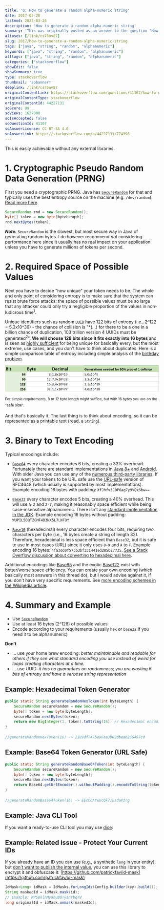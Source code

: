 ```yaml
---
title: 'Q: How to generate a random alpha-numeric string'
date: 2017-05-28
lastmod: 2023-03-26
description: 'How to generate a random alpha-numeric string'
summary: 'This was originally posted as an answer to the question "How to generate a random alpha-numeric string" on stackoverflow.com.'
aliases: [/link/cs76uv87]
slug: 2017/how-to-generate-a-random-alpha-numeric-string
tags: ["java", "string", "random", "alphanumeric"]
keywords: ["java", "string", "random", "alphanumeric"]
alltags: ["java", "string", "random", "alphanumeric"]
categories: ["stackoverflow"]
showEdit: false
showSummary: true
type: stackoverflow
thumbnail: 'sobanner*'
deeplink: /link/cs76uv87
originalContentLink: https://stackoverflow.com/questions/41107/how-to-generate-a-random-alpha-numeric-string
originalContentType: stackoverflow
originalContentId: 44227131
soScore: 89
soViews: 1627000
soIsAccepted: false
soQuestionId: 41107
soAnswerLicense: CC BY-SA 4.0
soAnswerLink: https://stackoverflow.com/a/44227131/774398
---
```

This is easily achievable without any external libraries.

1\. Cryptographic Pseudo Random Data Generation (PRNG)
======================================================

First you need a cryptographic PRNG. Java has [`SecureRandom`](https://docs.oracle.com/javase/8/docs/api/java/security/SecureRandom.html) for that and typically uses the best entropy source on the machine (e.g. `/dev/random`). [Read more here](https://tersesystems.com/2015/12/17/the-right-way-to-use-securerandom/).

```java
SecureRandom rnd = new SecureRandom();
byte[] token = new byte[byteLength];
rnd.nextBytes(token);

```

_**Note:**_ `SecureRandom` is the slowest, but most secure way in Java of generating random bytes. I do however recommend _not_ considering performance here since it usually has no real impact on your application unless you have to generate millions of tokens per second.

2\. Required Space of Possible Values
=====================================

Next you have to decide "how unique" your token needs to be. The whole and only point of considering entropy is to make sure that the system can resist brute force attacks: the space of possible values must be so large that any attacker could only try a negligible proportion of the values in non-ludicrous time<SUP>1</SUP>.

Unique identifiers such as random [`UUID`](https://en.wikipedia.org/wiki/Universally_unique_identifier) have 122 bits of entropy (i.e., 2^122 = 5.3x10^36) - the chance of collision is "\*(...) for there to be a one in a billion chance of duplication, 103 trillion version 4 UUIDs must be generated<SUP>2</SUP>". **We will choose 128 bits since it fits exactly into 16 bytes** and is seen as [highly sufficient](https://security.stackexchange.com/questions/6141/amount-of-simple-operations-that-is-safely-out-of-reach-for-all-humanity/6149#6149) for being unique for basically every, but the most extreme, use cases, and you don't have to think about duplicates. Here is a simple comparison table of entropy including simple analysis of the [birthday problem](https://en.wikipedia.org/wiki/Birthday_problem).

[![Comparison of token sizes](img_9660598e25b73e00.png)](img_9660598e25b73e00.png)

<SUP>For simple requirements, 8 or 12 byte length might suffice, but with 16 bytes you are on the "safe side".</SUP>

And that's basically it. The last thing is to think about encoding, so it can be represented as a printable text (read, a `String`).

3\. Binary to Text Encoding
===========================

Typical encodings include:

*   [`Base64`](https://en.wikipedia.org/wiki/Base64) every character encodes 6 bits, creating a 33% overhead. Fortunately there are standard implementations in [Java 8+](https://docs.oracle.com/javase/8/docs/api/java/util/Base64.html) and [Android](https://developer.android.com/reference/android/util/Base64.html). With older Java you can use any of the [numerous third-party libraries](https://stackoverflow.com/questions/13109588/base64-encoding-in-java). If you want your tokens to be URL safe use the [URL-safe](https://en.wikipedia.org/wiki/Base64#URL_applications) version of RFC4648 (which usually is supported by most implementations). Example encoding 16 bytes with padding: `XfJhfv3C0P6ag7y9VQxSbw==`
    
*   [`Base32`](https://en.wikipedia.org/wiki/Base32) every character encodes 5 bits, creating a 40% overhead. This will use `A-Z` and `2-7`, making it reasonably space efficient while being case-insensitive alphanumeric. There isn't any [standard implementation in the JDK](https://stackoverflow.com/questions/21515479/encode-string-to-base32-string-in-java). Example encoding 16 bytes without padding: `WUPIL5DQTZGMF4D3NX5L7LNFOY`
    
*   [`Base16`](https://en.wikipedia.org/wiki/Hexadecimal) (hexadecimal) every character encodes four bits, requiring two characters per byte (i.e., 16 bytes create a string of length 32). Therefore, hexadecimal is less space efficient than `Base32`, but it is safe to use in most cases (URL) since it only uses `0-9` and `A` to `F`. Example encoding 16 bytes: `4fa3dd0f57cb3bf331441ed285b27735`. [See a Stack Overflow discussion about converting to hexadecimal here](https://stackoverflow.com/a/58118078/774398).
    

Additional encodings like [Base85](https://en.wikipedia.org/wiki/Ascii85#RFC_1924_version) and the exotic [Base122](http://blog.kevinalbs.com/base122) exist with better/worse space efficiency. You can create your own encoding (which basically most answers in this thread do), but I would advise against it, if you don't have very specific requirements. See [more encoding schemes in the Wikipedia article](https://en.wikipedia.org/wiki/Binary-to-text_encoding).

4\. Summary and Example
=======================

*   Use [`SecureRandom`](https://docs.oracle.com/javase/8/docs/api/java/security/SecureRandom.html)
*   Use at least 16 bytes (2^128) of possible values
*   Encode according to your requirements (usually `hex` or `base32` if you need it to be alphanumeric)

**Don't**

*   ... use your home brew encoding: _better maintainable and readable for others if they see what standard encoding you use instead of weird _for_ loops creating characters at a time._
*   ... use UUID: _it has no guarantees on randomness; you are wasting 6 bits of entropy and have a verbose string representation_

Example: Hexadecimal Token Generator
------------------------------------

```java
public static String generateRandomHexToken(int byteLength) {
    SecureRandom secureRandom = new SecureRandom();
    byte[] token = new byte[byteLength];
    secureRandom.nextBytes(token);
    return new BigInteger(1, token).toString(16); // Hexadecimal encoding
}

//generateRandomHexToken(16) -> 2189df7475e96aa3982dbeab266497cd

```

Example: Base64 Token Generator (URL Safe)
------------------------------------------

```java
public static String generateRandomBase64Token(int byteLength) {
    SecureRandom secureRandom = new SecureRandom();
    byte[] token = new byte[byteLength];
    secureRandom.nextBytes(token);
    return Base64.getUrlEncoder().withoutPadding().encodeToString(token); //base64 encoding
}

//generateRandomBase64Token(16) -> EEcCCAYuUcQk7IuzdaPzrg

```

Example: Java CLI Tool
----------------------

If you want a ready-to-use CLI tool you may use [dice](https://github.com/patrickfav/dice):

Example: Related issue - Protect Your Current IDs
-------------------------------------------------

If you already have an ID you can use (e.g., a synthetic `long` in your entity), but [don't want to publish the internal value](https://medium.com/@patrickfav/a-better-way-to-protect-your-database-ids-a33fa9867552), you can use this library to encrypt it and obfuscate it: [https://github.com/patrickfav/id-mask](https://github.com/patrickfav/id-mask)

```java
IdMask<Long> idMask = IdMasks.forLongIds(Config.builder(key).build());
String maskedId = idMask.mask(id);
// Example: NPSBolhMyabUBdTyanrbqT8
long originalId = idMask.unmask(maskedId);

```
